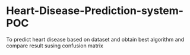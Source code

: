 # Heart-Disease-Prediction-system-POC
To predict heart disease based on dataset and obtain best algorithm
and compare result susing confusion matrix
